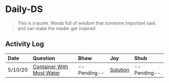 # Daily-DS

> This is a quote. Words full of wisdom that someone important said and can make the reader get inspired

## Activity Log

| Date |Question| Bhaw | Joy | Shub
| :--- |:---    |:---  |:--- |:--- 
|5/10/20 | [Container With Most Water](https://leetcode.com/problems/container-with-most-water/)     | --Pending-- | [Solution](src/main/java/com/joydeep/solutions/ContainerWithMostWater.java) | --Pending--
